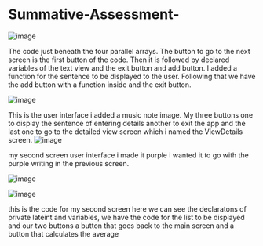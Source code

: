 # Summative-Assessment-
![image](https://github.com/user-attachments/assets/d076b3c9-a36c-47fa-8132-ebf1e5b2e46e)

The code just beneath the four parallel arrays. The button to go to the next screen is the first button of the code. Then it is followed by declared variables of the text view and the exit button and add button. I added a function for the sentence to be displayed to the 
user. Following that we have the add button with a function inside and the exit button. 

![image](https://github.com/user-attachments/assets/31df05ba-1891-4978-8430-66d5172db7cd)

This is the user interface i added a music note image. My three buttons one to display the sentence of entering details another to exit the app and the last one to go to the detailed view screen which i named the ViewDetails screen. 
![image](https://github.com/user-attachments/assets/e9987016-1c77-4285-8f0d-f33fad28652a)

my second screen user interface i made it purple i wanted it to go with the purple writing in the previous screen.

![image](https://github.com/user-attachments/assets/a687b626-c67a-4a98-afa9-1b93b90d0891)

![image](https://github.com/user-attachments/assets/dd79ff97-0f5d-47eb-93d4-230994c6192f)

this is the code for my second screen here we can see the declaratons of private lateint and variables, we have the code for the list to be displayed and our two buttons a button that goes back to the main screen and a button that calculates the average




